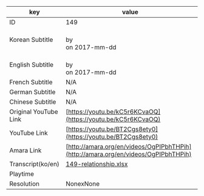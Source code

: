 |  key  |  value  |
|-------|---------|
| ID            | 149 |
| Korean Subtitle | <br>by <br>on 2017-mm-dd<br>|
| English Subtitle | <br>by <br>on 2017-mm-dd<br>|
| French Subtitle | N/A |
| German Subtitle | N/A |
| Chinese Subtitle | N/A |
| Original YouTube Link  | [https://youtu.be/kC5r6KCvaOQ](https://youtu.be/kC5r6KCvaOQ) |
| YouTube Link  | [https://youtu.be/BT2Cgs8ety0](https://youtu.be/BT2Cgs8ety0) |
| Amara Link    | [http://amara.org/en/videos/OgPIPbhTHPih](http://amara.org/en/videos/OgPIPbhTHPih) |
| Transcript(ko/en) | [149-relationship.xlsx](https://github.com/jungtosociety/dharma-qna/raw/master/sub/149/149-relationship.xlsx) |
| Playtime |  |
| Resolution | NonexNone|
